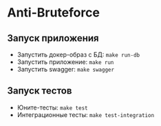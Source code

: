 # Anti-Bruteforce

## Запуск приложения
- Запустить докер-образ с БД: `make run-db`
- Запустить приложение: `make run`
- Запустить swagger: `make swagger`

## Запуск тестов
- Юните-тесты: `make test`
- Интеграционные тесты: `make test-integration` 
